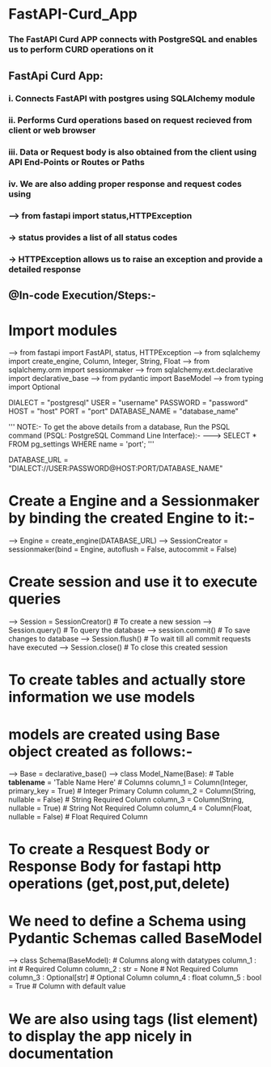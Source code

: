 # FastAPI-Curd_App
### The FastAPI Curd APP connects with PostgreSQL and enables us to perform CURD operations on it

## FastApi Curd App:

### i. Connects FastAPI with postgres using SQLAlchemy module

### ii. Performs Curd operations based on request recieved from client or web browser

### iii. Data or Request body is also obtained from the client using API End-Points or Routes or Paths

### iv. We are also adding proper response and request codes using
###     --> from fastapi import status,HTTPException
###     -> status provides a list of all status codes
###     -> HTTPException allows us to raise an exception and provide a detailed response

## @In-code Execution/Steps:-

# Import modules
--> from fastapi import FastAPI, status, HTTPException
--> from sqlalchemy import create_engine, Column, Integer, String, Float
--> from sqlalchemy.orm import sessionmaker
--> from sqlalchemy.ext.declarative import declarative_base
--> from pydantic import BaseModel
--> from typing import Optional

DIALECT = "postgresql"
USER = "username"
PASSWORD = "password"
HOST = "host"
PORT = "port"
DATABASE_NAME = "database_name"

''' NOTE:- To get the above details from a database, 
    Run the PSQL command (PSQL: PostgreSQL Command Line Interface):-
    ---> SELECT * FROM pg_settings WHERE name = 'port';
'''

DATABASE_URL = "DIALECT://USER:PASSWORD@HOST:PORT/DATABASE_NAME"

# Create a Engine and a Sessionmaker by binding the created Engine to it:-
--> Engine = create_engine(DATABASE_URL)
--> SessionCreator = sessionmaker(bind = Engine, autoflush = False, autocommit = False)

# Create session and use it to execute queries
--> Session = SessionCreator() # To create a new session
--> Session.query() # To query the database
--> session.commit() # To save changes to database
--> Session.flush() # To wait till all commit requests have executed
--> Session.close() # To close this created session

# To create tables and actually store information we use models
# models are created using Base object created as follows:-
--> Base = declarative_base()
--> class Model_Name(Base):
    # Table
    __tablename__ = 'Table Name Here'
    # Columns
    column_1 = Column(Integer, primary_key = True) # Integer Primary Column
    column_2 = Column(String, nullable = False) # String Required Column
    column_3 = Column(String, nullable = True) # String Not Required Column
    column_4 = Column(Float, nullable = False) # Float Required Column

# To create a Resquest Body or Response Body for fastapi http operations (get,post,put,delete)
# We need to define a Schema using Pydantic Schemas called BaseModel
--> class Schema(BaseModel):
    # Columns along with datatypes
    column_1 : int # Required Column
    column_2 : str = None # Not Required Column
    column_3 : Optional[str] # Optional Column
    column_4 : float
    column_5 : bool = True # Column with default value

# We are also using tags (list element) to display the app nicely in documentation
